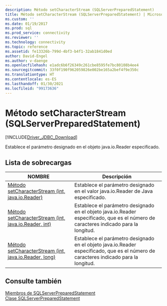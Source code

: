 ```yaml
---
description: Método setCharacterStream (SQLServerPreparedStatement)
title: Método setCharacterStream (SQLServerPreparedStatement) | Microsoft Docs
ms.custom: ''
ms.date: 01/19/2017
ms.prod: sql
ms.prod_service: connectivity
ms.reviewer: ''
ms.technology: connectivity
ms.topic: reference
ms.assetid: fe13326b-799d-4bf3-b4f1-32ab1841d0ed
author: David-Engel
ms.author: v-daenge
ms.openlocfilehash: e1adc6b6f26349c261cbe8595fe7bc80108b4ee4
ms.sourcegitcommit: 33f0f190f962059826e002be165a2bef4f9e350c
ms.translationtype: HT
ms.contentlocale: es-ES
ms.lasthandoff: 01/30/2021
ms.locfileid: "99173636"
---
```

# <a name="setcharacterstream-method-sqlserverpreparedstatement"></a>Método setCharacterStream (SQLServerPreparedStatement)
[!INCLUDE[Driver_JDBC_Download](../../../includes/driver_jdbc_download.md)]

  Establece el parámetro designado en el objeto java.io.Reader especificado.  
  
## <a name="overload-list"></a>Lista de sobrecargas  
  
|NOMBRE|Descripción|  
|----------|-----------------|  
|[Método setCharacterStream &#40;int, java.io.Reader&#41;](../../../connect/jdbc/reference/setcharacterstream-method-int-java-io-reader.md)|Establece el parámetro designado en el valor java.io.Reader de Java especificado.|  
|[Método setCharacterStream &#40;int, java.io.Reader, int&#41;](../../../connect/jdbc/reference/setcharacterstream-method-int-java-io-reader-int.md)|Establece el parámetro designado en el objeto java.io.Reader especificado, que es el número de caracteres indicado para la longitud.|  
|[Método setCharacterStream &#40;int, java.io.Reader, long&#41;](../../../connect/jdbc/reference/setcharacterstream-method-int-java-io-reader-long.md)|Establece el parámetro designado en el objeto java.io.Reader especificado, que es el número de caracteres indicado para la longitud.|  
  
## <a name="see-also"></a>Consulte también  
 [Miembros de SQLServerPreparedStatement](../../../connect/jdbc/reference/sqlserverpreparedstatement-members.md)   
 [Clase SQLServerPreparedStatement](../../../connect/jdbc/reference/sqlserverpreparedstatement-class.md)  
  
  
